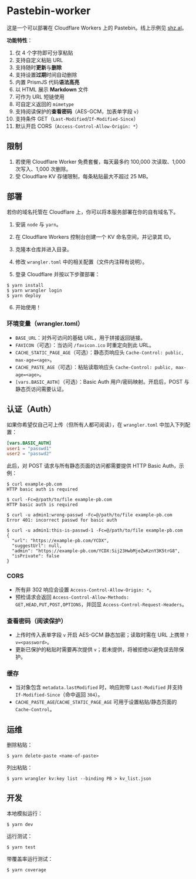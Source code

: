 # Pastebin-worker

这是一个可以部署在 Cloudflare Workers 上的 Pastebin。线上示例见 [shz.al](https://shz.al)。

**功能特性**：

1. 仅 4 个字符即可分享粘贴
2. 支持自定义粘贴 URL
4. 支持随时**更新**与**删除**
5. 支持设置**过期**时间自动删除
6. 内置 PrismJS 代码**语法高亮**
7. 以 HTML 展示 **Markdown** 文件
8. 可作为 URL 短链使用
9. 可自定义返回的 `mimetype`
10. 支持阅读保护的**查看密码**（AES-GCM，加表单字段 `v`）
11. 支持条件 GET（`Last-Modified`/`If-Modified-Since`）
12. 默认开启 CORS（`Access-Control-Allow-Origin: *`）


## 限制

1. 若使用 Cloudflare Worker 免费套餐，每天最多约 100,000 次读取、1,000 次写入、1,000 次删除。
2. 受 Cloudflare KV 存储限制，每条粘贴最大不超过 25 MB。

## 部署

若你的域名托管在 Cloudflare 上，你可以将本服务部署在你的自有域名下。

1. 安装 `node` 与 `yarn`。

2. 在 Cloudflare Workers 控制台创建一个 KV 命名空间，并记录其 ID。

3. 克隆本仓库并进入目录。

4. 修改 `wrangler.toml` 中的相关配置（文件内注释有说明）。

5. 登录 Cloudflare 并按以下步骤部署：

```console
$ yarn install
$ yarn wrangler login
$ yarn deploy
```

6. 开始使用！

### 环境变量（wrangler.toml）

- `BASE_URL`：对外可访问的基础 URL，用于拼接返回链接。
- `FAVICON`（可选）：当访问 `/favicon.ico` 时重定向到此 URL。
- `CACHE_STATIC_PAGE_AGE`（可选）：静态页响应头 `Cache-Control: public, max-age=<age>`。
- `CACHE_PASTE_AGE`（可选）：粘贴读取响应头 `Cache-Control: public, max-age=<age>`。
- `[vars.BASIC_AUTH]`（可选）：Basic Auth 用户/密码映射。开启后，POST 与静态页访问需要认证。

## 认证（Auth）

如果你希望仅自己可上传（但所有人都可阅读），在 `wrangler.toml` 中加入下列配置：

```toml
[vars.BASIC_AUTH]
user1 = "passwd1"
user2 = "passwd2"
```

此后，对 POST 请求与所有静态页面的访问都需要提供 HTTP Basic Auth，示例：

```console
$ curl example-pb.com
HTTP basic auth is required

$ curl -Fc=@/path/to/file example-pb.com
HTTP basic auth is required

$ curl -u admin1:wrong-passwd -Fc=@/path/to/file example-pb.com
Error 401: incorrect passwd for basic auth

$ curl -u admin1:this-is-passwd-1 -Fc=@/path/to/file example-pb.com
{
  "url": "https://example-pb.com/YCDX",
  "suggestUrl": null,
  "admin": "https://example-pb.com/YCDX:Sij23HwbMjeZwKznY3K5trG8",
  "isPrivate": false
}
```

### CORS

- 所有非 302 响应会设置 `Access-Control-Allow-Origin: *`。
- 预检请求会返回 `Access-Control-Allow-Methods: GET,HEAD,PUT,POST,OPTIONS`，并回显 `Access-Control-Request-Headers`。

### 查看密码（阅读保护）

- 上传时传入表单字段 `v` 开启 AES-GCM 静态加密；读取时需在 URL 上携带 `?v=<password>`。
- 更新已保护的粘贴时需要再次提供 `v`；若未提供，将被拒绝以避免误去除保护。

### 缓存

- 当对象包含 `metadata.lastModified` 时，响应附带 `Last-Modified` 并支持 `If-Modified-Since`（命中返回 `304`）。
- `CACHE_PASTE_AGE`/`CACHE_STATIC_PAGE_AGE` 可用于设置粘贴/静态页面的 `Cache-Control`。

## 运维
删除粘贴：
```console
$ yarn delete-paste <name-of-paste>
```

列出粘贴：
```console
$ yarn wrangler kv:key list --binding PB > kv_list.json
```

## 开发

本地模拟运行：
```console
$ yarn dev
```

运行测试：
```console
$ yarn test
```

带覆盖率运行测试：
```console
$ yarn coverage
```
